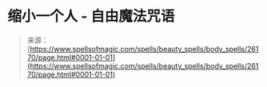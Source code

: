 <!--yml

category: 未分类

date: 2024-06-12 19:13:52

-->

# 缩小一个人 - 自由魔法咒语

> 来源：[https://www.spellsofmagic.com/spells/beauty_spells/body_spells/26170/page.html#0001-01-01](https://www.spellsofmagic.com/spells/beauty_spells/body_spells/26170/page.html#0001-01-01)
